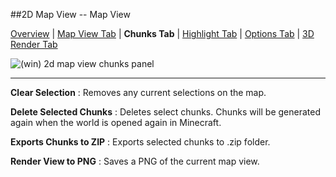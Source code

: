 ##2D Map View -- Map View

[Overview][5] | [Map View Tab][0] | **Chunks Tab** | [Highlight Tab][2] | [Options Tab][3] | [3D Render Tab][4]

[0]:2d_map_view_map-view.html
[1]:2d_map_view_chunks.html
[2]:2d_map_view_highlight.html
[3]:2d_map_view_options.html
[4]:2d_map_view_3d-render.html
[5]:2d_map_view.html

![(win) 2d map view chunks panel](2d_map_view_chunks.png) 

----  

**Clear Selection**
:   Removes any current selections on the map.  

**Delete Selected Chunks**
:   Deletes select chunks.  Chunks will be generated again when the world is opened again in Minecraft.  

**Exports Chunks to ZIP**
:   Exports selected chunks to .zip folder.  

**Render View to PNG**
:   Saves a PNG of the current map view.

